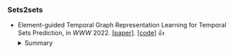 


### Sets2sets
* Element-guided Temporal Graph Representation Learning for Temporal Sets Prediction, in *WWW* 2022. [\[paper\]](https://dl.acm.org/doi/pdf/10.1145/3485447.3512064). [\[code\]](https://github.com/yule-BUAA/ETGNN) :thumbsup: 
    <details>
    <summary>Summary</summary>
    <strong>Motivation</strong>. Recent studies on temporal sets prediction follow the same pipeline that only learns from each user’s own sequence, which fails to discover the collaborative signals among the sequences of **different users**. <strong>Solution</strong>. Element-guided larger graph. <strong>Datasets</strong>.   <strong>Baselines</strong>. DNNTSP
    <strong>Future</strong>. (1) Example-based interpretability? (2) Disentangling. (3) How to revise BasketTR based on this method. (4) DuoRec?
    </details>
